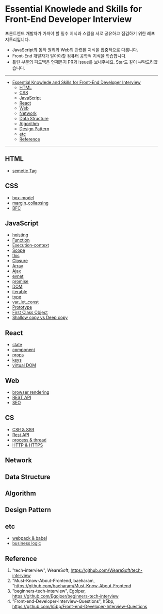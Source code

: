 # Essential Knowlede and Skills for Front-End Developer Interview

프론트엔드 개발자가 가저야 할 필수 지식과 스킬을 서로 공유하고 점검하기 위한 레포지토리입니다.

- JavaScript의 동작 원리와 Web의 관련된 지식을 집중적으로 다룹니다.
- Front-End 개발자가 알아야할 컴퓨터 공학적 지식을 학습합니다.
- 틀린 부분의 피드백은 언제든지 PR과 issue를 보내주세요. Star도 같이 부탁드리겠습니다.

---

- [Essential Knowlede and Skills for Front-End Developer Interview](#essential-knowlede-and-skills-for-front-end-developer-interview)
  - [HTML](#html)
  - [CSS](#css)
  - [JavaScript](#javascript)
  - [React](#react)
  - [Web](#web)
  - [Network](#network)
  - [Data Structure](#data-structure)
  - [Algorithm](#algorithm)
  - [Design Pattern](#design-pattern)
  - [etc](#etc)
  - [Reference](#reference)

---

## HTML

- [semetic Tag](./contents/html/sementicTag.md)

## CSS

- [box-model](./contents/css/boxModel.md)
- [margin_collapsing](./contents/css/margin_collapsing.md)
- [BFC](./contents/css/BFC.md)

## JavaScript

- [hoisting](./contents/javascript/hoisting.md)
- [Function](./contents/javascript/function.md)
- [Execution-context](./contents/javascript/execution-context.md)
- [Scope](./contenst/javascript/scope.md)
- [this](./contents/javascript/this.md)
- [Closure](./contents/javascript/closure.md)
- [Array](./contents/javascript/Array.md)
- [Ajax](./contents/javascript/ajax.md)
- [evnet](./contents/javascript/event.md)
- [promise](./contents/javascript/promise.md)
- [DOM](./contents/javascript/DOM.md)
- [iterable](./contents/javascript/iterable.md)
- [type](./contents/javascript/type.md)
- [var_let_const](./contents/javascript/var_let_const.md)
- [Prototype](./contents/javascript/Prototype.md)
- [First Class Object](./contents/javascript/FirstClassObject.md)
- [Shallow copy vs Deep copy](./contents/javascript/shallowCopy_vs_DeepCopy.md)

## React

- [state](./contents/React/State.md)
- [component](./contents/React/Component.md)
- [props](./contents/React/Props.md)
- [keys](./contents/React/key.md)
- [virtual DOM](./contents/React/virtualDOM.md)

## Web

- [browser rendering](./contents/web/browerRendering.md)
- [REST API](./contents/web/restApi.md)
- [SEO](./contents/web/SEO.md)

## CS

- [CSR & SSR](./contents/cs/CSR%26SSR.md)
- [Rest API](./contents/cs/REST_API.md)
- [process & thread](./contents/cs/process_and_thread.md)
- [HTTP & HTTPS](./contents/cs/HTTP.md)

## Network

## Data Structure

## Algorithm

## Design Pattern

## etc

- [webpack & babel](./contents/etc/Webpack_Babel.md)
- [business logic](./contents/etc/business_logic.md)

## Reference

1. "tech-interview", WeareSoft, https://github.com/WeareSoft/tech-interview
2. "Must-Know-About-Frontend, baeharam, "https://github.com/baeharam/Must-Know-About-Frontend
3. "beginners-tech-interview", Egolper, https://github.com/Egolper/beginners-tech-interview
4. "Front-end-Developer-Interview-Questions", h5bp, https://github.com/h5bp/Front-end-Developer-Interview-Questions
